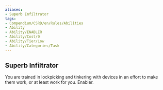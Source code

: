 ```yaml
---
aliases:
- Superb Infiltrator
tags:
- Compendium/CSRD/en/Rules/Abilities
- Ability
- Ability/ENABLER
- Ability/Cost/0
- Ability/Tier/Low
- Ability/Categories/Task
---
```


  
## Superb Infiltrator  
You are trained in lockpicking and tinkering with devices in an effort to make them work, or at least work for you. Enabler.